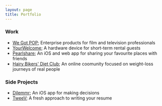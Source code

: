 ```yaml
---
layout: page
title: Portfolio
---
```


### Work
* [We Got POP](../wegotpop/about); Enterprise products for film and television professionals
* [YourWelcome](../yourwelcome/about); A hardware device for short-term rental guests
* [Pearlshare](../pearlshare/about); An iOS and web app for sharing your favourite places with friends
* [Hairy Bikers' Diet Club](../hbdc/about); An online coomunity focused on weight-loss journeys of real people

### Side Projects
* [Dilemmr](../dilemmr/about); An iOS app for making decisions
* [TweeV](../tweev/about); A fresh approach to writing your resume